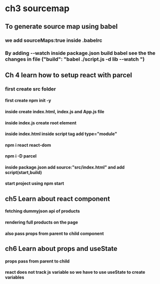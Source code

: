# ch3 sourcemap

## To generate source map using babel

### we add sourceMaps:true inside .babelrc

### By adding --watch inside package.json build babel see the the changes in file ("build": "babel ./script.js -d lib --watch ")

## Ch 4 learn how to setup react with parcel

### first create src folder

#### first create npm init -y

#### inside create index.html, index.js and App.js file

#### inside index.js create root element

#### inside index.html inside script tag add type="module"

#### npm i react react-dom

#### npm i -D parcel

#### inside package.json add source:"src/index.html" and add script(start,build)

#### start project using npm start

## ch5 Learn about react component

#### fetching dummyjson api of products

#### rendering full products on the page

#### also pass props from parent to child component

## ch6 Learn about props and useState

#### props pass from parent to child

#### react does not track js variable so we have to use useState to create variables
